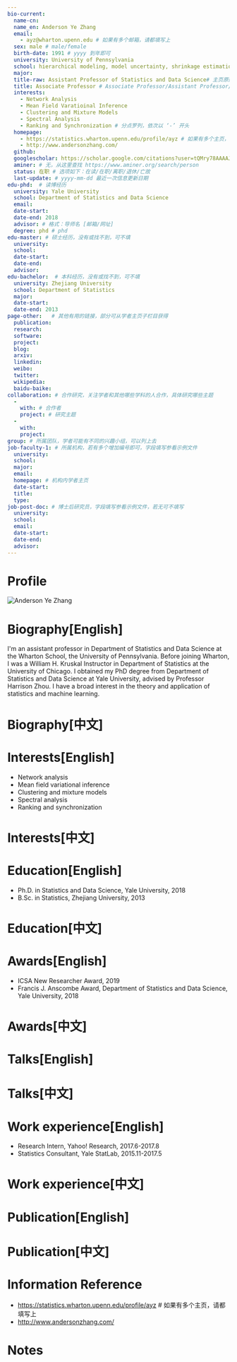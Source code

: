 ```yaml
---
bio-current:
  name-cn: 
  name_en: Anderson Ye Zhang
  email: 
    - ayz@wharton.upenn.edu # 如果有多个邮箱，请都填写上
  sex: male # male/female
  birth-date: 1991 # yyyy 到年即可
  university: University of Pennsylvania 
  school: hierarchical modeling, model uncertainty, shrinkage estimation, treed modeling, variable selection, wavelet regression # 格式：学院名称[学院官网链接]
  major: 
  title-raw: Assistant Professor of Statistics and Data Science# 主页原始字符串
  title: Associate Professor # Associate Professor/Assistant Professor/Professor
  interests: 
    - Network Analysis
    - Mean Field Varatioinal Inference
    - Clustering and Mixture Models
    - Spectral Analysis
    - Ranking and Synchronization # 分点罗列，依次以 ‘-’ 开头
  homepage: 
    - https://statistics.wharton.upenn.edu/profile/ayz # 如果有多个主页，请都填写上
    - http://www.andersonzhang.com/
  github: 
  googlescholar: https://scholar.google.com/citations?user=tQMry78AAAAJ
  aminer: # 无，从这里查找 https://www.aminer.org/search/person
  status: 在职 # 选项如下：在读/在职/离职/退休/亡故
  last-update: # yyyy-mm-dd 最近一次信息更新日期
edu-phd:  # 读博经历
  university: Yale University
  school: Department of Statistics and Data Science 
  email: 
  date-start: 
  date-end: 2018
  advisor: # 格式：导师名 [邮箱/网址]
  degree: phd # phd
edu-master: # 硕士经历，没有或找不到，可不填
  university: 
  school: 
  date-start: 
  date-end:
  advisor:
edu-bachelor:  # 本科经历，没有或找不到，可不填
  university: Zhejiang University
  school: Department of Statistics
  major: 
  date-start: 
  date-end: 2013
page-other:   # 其他有用的链接，部分可从学者主页子栏目获得
  publication: 
  research: 
  software: 
  project: 
  blog: 
  arxiv: 
  linkedin: 
  weibo:
  twitter:
  wikipedia:
  baidu-baike:
collaboration: # 合作研究，关注学者和其他哪些学科的人合作，具体研究哪些主题
  - 
    with: # 合作者
    project: # 研究主题
  - 
    with: 
    project: 
group: # 所属团队，学者可能有不同的兴趣小组，可以列上去
job-faculty-1: # 所属机构，若有多个增加编号即可，字段填写参看示例文件
  university: 
  school: 
  major: 
  email: 
  homepage: # 机构内学者主页
  date-start: 
  title: 
  type: 
job-post-doc: # 博士后研究员，字段填写参看示例文件，若无可不填写
  university: 
  school: 
  email: 
  date-start: 
  date-end: 
  advisor: 
---
```


# Profile

![Anderson Ye Zhang](https://faculty.wharton.upenn.edu/wp-content/uploads/2019/07/Anderson-Ye-Zhang-Profile.jpg)

# Biography[English]
I'm an assistant professor in Department of Statistics and Data Science at the Wharton School, the University of Pennsylvania. Before joining Wharton, I was a William H. Kruskal Instructor in Department of Statistics at the University of Chicago. I obtained my PhD degree from Department of Statistics and Data Science at Yale University, advised by Professor Harrison Zhou. I have a broad interest in the theory and application of statistics and machine learning. 

# Biography[中文]

# Interests[English]
  - Network analysis
  - Mean field variational inference
  - Clustering and mixture models
  - Spectral analysis
  - Ranking and synchronization
  
# Interests[中文]

# Education[English]
  - Ph.D. in Statistics and Data Science, Yale University, 2018
  - B.Sc. in Statistics, Zhejiang University, 2013

# Education[中文]

# Awards[English]
  - ICSA New Researcher Award, 2019
  - Francis J. Anscombe Award, Department of Statistics and Data Science, Yale University, 2018

# Awards[中文]

# Talks[English]

# Talks[中文]

# Work experience[English]
  - Research Intern, Yahoo! Research, 2017.6-2017.8
  - Statistics Consultant, Yale StatLab, 2015.11-2017.5

# Work experience[中文]

# Publication[English]

# Publication[中文]

# Information Reference
  - https://statistics.wharton.upenn.edu/profile/ayz # 如果有多个主页，请都填写上
  - http://www.andersonzhang.com/
# Notes
